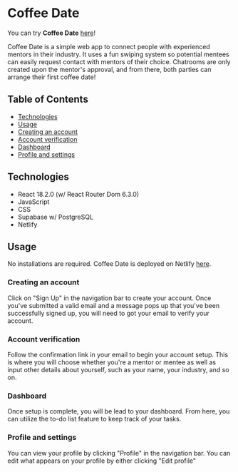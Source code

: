 # Coffee Date
You can try **Coffee Date** [here](https://main--stunning-entremet-0abbec.netlify.app)!

Coffee Date is a simple web app to connect people with experienced mentors in their industry. It uses a fun swiping system so potential mentees can easily request contact with mentors of their choice. Chatrooms are only created upon the mentor's approval, and from there, both parties can arrange their first coffee date!

## Table of Contents
* [Technologies](#technologies)
* [Usage](#usage)
* [Creating an account](#creating-an-account)
* [Account verification](#account-verification)
* [Dashboard](#dashboard)
* [Profile and settings](#profile-and-settings)


## Technologies
* React 18.2.0 (w/ React Router Dom 6.3.0)
* JavaScript
* CSS
* Supabase w/ PostgreSQL
* Netlify

## Usage
No installations are required. Coffee Date is deployed on Netlify [here](https://main--stunning-entremet-0abbec.netlify.app).

### Creating an account
Click on "Sign Up" in the navigation bar to create your account. Once you've submitted a valid email and a message pops up that you've been successfully signed up, you will need to got your email to verify your account.

### Account verification
Follow the confirmation link in your email to begin your account setup. This is where you will choose whether you're a mentor or mentee as well as input other details about yourself, such as your name, your industry, and so on.

### Dashboard
Once setup is complete, you will be lead to your dashboard. From here, you can utilize the to-do list feature to keep track of your tasks.

### Profile and settings
You can view your profile by clicking "Profile" in the navigation bar. You can edit what appears on your profile by either clicking "Edit profile" 